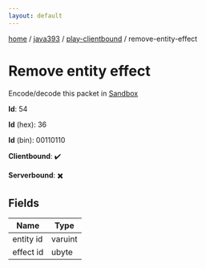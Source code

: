 ```yaml
---
layout: default
---
```


[home](/)  /  [java393](/protocol/java393)  /  [play-clientbound](/protocol/java393/play-clientbound)  /  remove-entity-effect

# Remove entity effect

Encode/decode this packet in [Sandbox](../../../sandbox/java393#PlayClientbound.RemoveEntityEffect)

**Id**: 54

**Id** (hex): 36

**Id** (bin): 00110110

**Clientbound**: ✔️

**Serverbound**: ✖️

## Fields

Name | Type
---|---
entity id | varuint
effect id | ubyte
